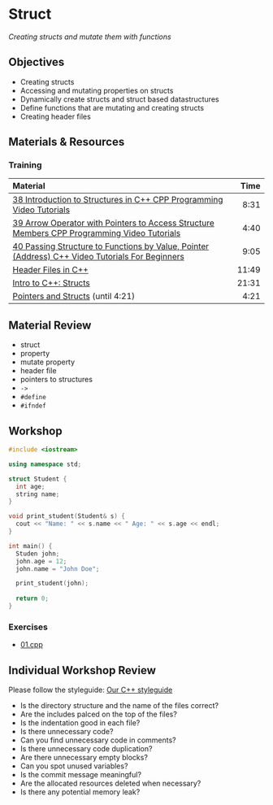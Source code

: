 # Struct
*Creating structs and mutate them with functions*

## Objectives
 - Creating structs
 - Accessing and mutating properties on structs
 - Dynamically create structs and struct based datastructures
 - Define functions that are mutating and creating structs
 - Creating header files

## Materials & Resources
### Training
| Material | Time |
|:---------|-----:|
| [38 Introduction to Structures in C++ CPP Programming Video Tutorials](https://www.youtube.com/watch?v=6gg9Xlv35-I) | 8:31 |
| [39 Arrow Operator with Pointers to Access Structure Members CPP Programming Video Tutorials](https://www.youtube.com/watch?v=jH2b6bKgrhs) | 4:40 |
| [40 Passing Structure to Functions by Value, Pointer (Address) C++ Video Tutorials For Beginners](https://www.youtube.com/watch?v=lVRtKPvgvTs) | 9:05 |
| [Header Files in C++](https://www.youtube.com/watch?v=jz0k_uHbwnk) | 11:49 |
| [Intro to C++: Structs](https://www.youtube.com/watch?v=DBQzxCHk9uI) | 21:31 |
| [Pointers and Structs](https://www.youtube.com/watch?v=_1ybxs60-Sc) (until 4:21) | 4:21 |

## Material Review
 - struct
 - property
 - mutate property
 - header file
 - pointers to structures
 - `->`
 - `#define`
 - `#ifndef`

## Workshop
```cpp
#include <iostream>

using namespace std;

struct Student {
  int age;
  string name;
}

void print_student(Student& s) {
  cout << "Name: " << s.name << " Age: " << s.age << endl;
}

int main() {
  Studen john;
  john.age = 12;
  john.name = "John Doe";

  print_student(john);
 
  return 0;
}
```

### Exercises
 - [01.cpp](workshop/01.cpp)

## Individual Workshop Review
Please follow the styleguide: [Our C++ styleguide](../../styleguide/cpp.md)

 - Is the directory structure and the name of the files correct?
 - Are the includes palced on the top of the files?
 - Is the indentation good in each file?
 - Is there unnecessary code?
 - Can you find unnecessary code in comments?
 - Is there unnecessary code duplication?
 - Are there unnecessary empty blocks?
 - Can you spot unused variables?
 - Is the commit message meaningful?
 - Are the allocated resources deleted when necessary?
 - Is there any potential memory leak?


